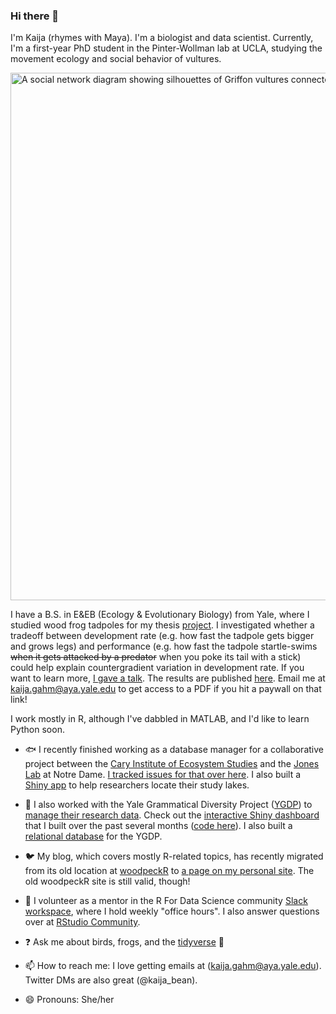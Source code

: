 ### Hi there 👋

I'm Kaija (rhymes with Maya). I'm a biologist and data scientist. Currently, I'm a first-year PhD student in the Pinter-Wollman lab at UCLA, studying the movement ecology and social behavior of vultures. 

<img width="844" alt="A social network diagram showing silhouettes of Griffon vultures connected by edges of varying thicknesses.">

I have a B.S. in E&EB (Ecology & Evolutionary Biology) from Yale, where I studied wood frog tadpoles for my thesis [project](https://github.com/kaijagahm/BurstSpeed). I investigated whether a tradeoff between development rate (e.g. how fast the tadpole gets bigger and grows legs) and performance (e.g. how fast the tadpole startle-swims ~~when it gets attacked by a predator~~ when you poke its tail with a stick) could help explain countergradient variation in development rate. If you want to learn more, [I gave a talk](https://drive.google.com/file/d/1CxEaJEx65V1qLG2tahUCO8qabylamchG/view?usp=sharing). The results are published [here](https://onlinelibrary.wiley.com/doi/abs/10.1002/jez.2434). Email me at kaija.gahm@aya.yale.edu to get access to a PDF if you hit a paywall on that link!

I work mostly in R, although I've dabbled in MATLAB, and I'd like to learn Python soon. 

- :fish:  I recently finished working as a database manager for a collaborative project between the [Cary Institute of Ecosystem Studies](https://www.caryinstitute.org/) and the [Jones Lab](https://www3.nd.edu/~sjones20/) at Notre Dame. [I tracked issues for that over here](https://github.com/MFEh2o/db/issues). I also built a [Shiny app](https://gahmkcaryinstitute.shinyapps.io/lakeLatLongFinder/) to help researchers locate their study lakes.

- 💬  I also worked with the Yale Grammatical Diversity Project ([YGDP](https://ygdp.yale.edu/)) to [manage their research data](https://github.com/kaijagahm?tab=projects). Check out the [interactive Shiny dashboard](https://kaijagahm.shinyapps.io/ygdpDashboard/) that I built over the past several months ([code here](https://github.com/kaijagahm/ygdpDashboard)). I also built a [relational database](https://github.com/kaijagahm/ygdpDB) for the YGDP.

- :bird:  My blog, which covers mostly R-related topics, has recently migrated from its old location at [woodpeckR](https://thewoodpeckr.wordpress.com/) to [a page on my personal site](https://kaijagahm.netlify.app/blog.html). The old woodpeckR site is still valid, though!

- :handshake: I volunteer as a mentor in the R For Data Science community [Slack workspace](r4ds.io/join), where I hold weekly "office hours". I also answer questions over at [RStudio Community](https://community.rstudio.com/u/kaijabean/activity/replies). 

- ❓  Ask me about birds, frogs, and the [tidyverse](https://www.tidyverse.org/) :milky_way:

- 📫  How to reach me: I love getting emails at (kaija.gahm@aya.yale.edu). Twitter DMs are also great (@kaija_bean). 

- 😄  Pronouns: She/her
